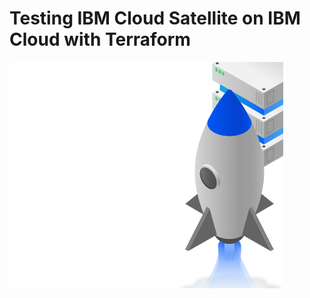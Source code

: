 # Testing IBM Cloud Satellite on IBM Cloud with Terraform

![image-20210410142755775-8057675](images/image-20210410142755775-8057675.png)

